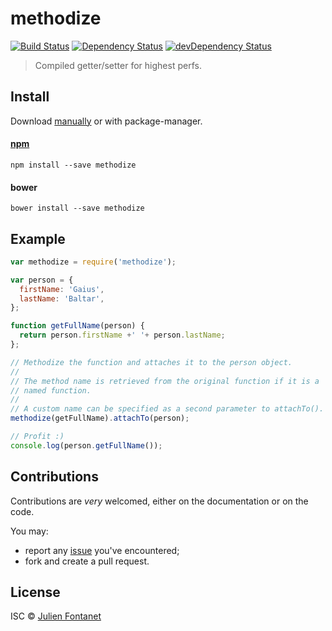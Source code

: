 # methodize

[![Build Status](https://img.shields.io/travis/julien-f/js-methodize/master.svg)](http://travis-ci.org/julien-f/js-methodize)
[![Dependency Status](https://david-dm.org/julien-f/js-methodize/status.svg?theme=shields.io)](https://david-dm.org/julien-f/js-methodize)
[![devDependency Status](https://david-dm.org/julien-f/js-methodize/dev-status.svg?theme=shields.io)](https://david-dm.org/julien-f/js-methodize#info=devDependencies)

> Compiled getter/setter for highest perfs.


## Install

Download [manually](https://github.com/julien-f/js-methodize/releases) or with package-manager.

#### [npm](https://npmjs.org/package/methodize)

```
npm install --save methodize
```

#### bower

```
bower install --save methodize
```

## Example

```javascript
var methodize = require('methodize');

var person = {
  firstName: 'Gaius',
  lastName: 'Baltar',
};

function getFullName(person) {
  return person.firstName +' '+ person.lastName;
};

// Methodize the function and attaches it to the person object.
//
// The method name is retrieved from the original function if it is a
// named function.
//
// A custom name can be specified as a second parameter to attachTo().
methodize(getFullName).attachTo(person);

// Profit :)
console.log(person.getFullName());
```

## Contributions

Contributions are *very* welcomed, either on the documentation or on
the code.

You may:

- report any [issue](https://github.com/julien-f/js-methodize/issues)
  you've encountered;
- fork and create a pull request.

## License

ISC © [Julien Fontanet](http://julien.isonoe.net)
